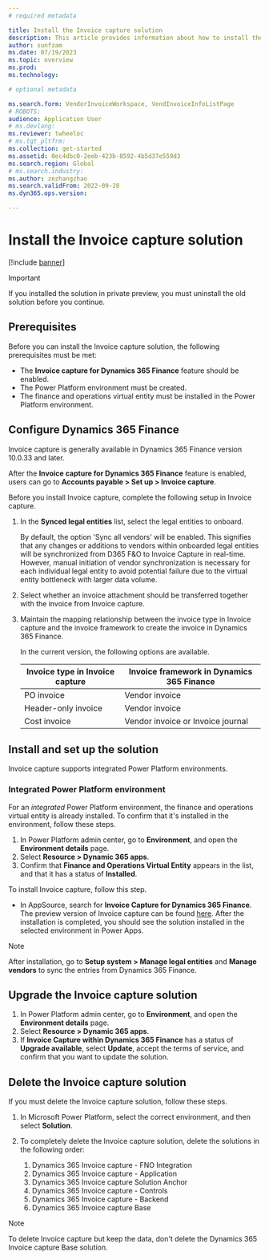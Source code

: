 ```yaml
---
# required metadata

title: Install the Invoice capture solution
description: This article provides information about how to install the Invoice capture solution and integrate it with Microsoft Dynamics 365 Finance.
author: sunfzam
ms.date: 07/19/2023
ms.topic: overview
ms.prod: 
ms.technology: 

# optional metadata

ms.search.form: VendorInvoiceWorkspace, VendInvoiceInfoListPage
# ROBOTS: 
audience: Application User
# ms.devlang: 
ms.reviewer: twheeloc
# ms.tgt_pltfrm: 
ms.collection: get-started
ms.assetid: 0ec4dbc0-2eeb-423b-8592-4b5d37e559d3
ms.search.region: Global
# ms.search.industry: 
ms.author: zezhangzhao
ms.search.validFrom: 2022-09-28
ms.dyn365.ops.version: 

---
```


# Install the Invoice capture solution

[!include [banner](../includes/banner.md)]

> [!IMPORTANT]
> If you installed the solution in private preview, you must uninstall the old solution before you continue.

## Prerequisites

Before you can install the Invoice capture solution, the following prerequisites must be met:

- The **Invoice capture for Dynamics 365 Finance** feature should be enabled.
- The Power Platform environment must be created.
- The finance and operations virtual entity must be installed in the Power Platform environment.

## Configure Dynamics 365 Finance

Invoice capture is generally available in Dynamics 365 Finance version 10.0.33 and later.

After the **Invoice capture for Dynamics 365 Finance** feature is enabled, users can go to **Accounts payable \> Set up \> Invoice capture**.

Before you install Invoice capture, complete the following setup in Invoice capture.

1. In the **Synced legal entities** list, select the legal entities to onboard.

   By default, the option 'Sync all vendors' will be enabled. This signifies that any changes or additions to vendors within onboarded legal entities will be synchronized from D365 F&O to Invoice Capture in real-time. However, manual initiation of vendor synchronization is necessary for each individual legal entity to avoid potential failure due to the virtual entity bottleneck with larger data volume.
   
3. Select whether an invoice attachment should be transferred together with the invoice from Invoice capture.
4. Maintain the mapping relationship between the invoice type in Invoice capture and the invoice framework to create the invoice in Dynamics 365 Finance.

    In the current version, the following options are available.

    | Invoice type in Invoice capture | Invoice framework in Dynamics 365 Finance |
    |------|---------|
    | PO invoice | Vendor invoice |
    | Header-only invoice | Vendor invoice |
    | Cost invoice | Vendor invoice or Invoice journal |

## Install and set up the solution

Invoice capture supports integrated Power Platform environments.

### Integrated Power Platform environment

For an *integrated* Power Platform environment, the finance and operations virtual entity is already installed. To confirm that it's installed in the environment, follow these steps.

1. In Power Platform admin center, go to **Environment**, and open the **Environment details** page.
2. Select **Resource \> Dynamic 365 apps**.
3. Confirm that **Finance and Operations Virtual Entity** appears in the list, and that it has a status of **Installed**.

To install Invoice capture, follow this step.

- In AppSource, search for **Invoice Capture for Dynamics 365 Finance**. The preview version of Invoice capture can be found [here](https://appsource.microsoft.com/en-us/product/dynamics-365/mscrm.dynamics365-fno-invoice-capture-preview?flightCodes=15e3cf87e5e04ac5872c702deb9f7ae7). After the installation is completed, you should see the solution installed in the selected environment in Power Apps.

> [!NOTE]
> After installation, go to **Setup system \> Manage legal entities** and **Manage vendors** to sync the entries from Dynamics 365 Finance.

## Upgrade the Invoice capture solution

1. In Power Platform admin center, go to **Environment**, and open the **Environment details** page.
2. Select **Resource \> Dynamic 365 apps**.
3. If **Invoice Capture within Dynamics 365 Finance** has a status of **Upgrade available**, select **Update**, accept the terms of service, and confirm that you want to update the solution.

## Delete the Invoice capture solution

If you must delete the Invoice capture solution, follow these steps.

1. In Microsoft Power Platform, select the correct environment, and then select **Solution**.
2. To completely delete the Invoice capture solution, delete the solutions in the following order:

    1. Dynamics 365 Invoice capture - FNO Integration
    2. Dynamics 365 Invoice capture - Application
    3. Dynamics 365 Invoice capture Solution Anchor
    4. Dynamics 365 Invoice capture - Controls
    5. Dynamics 365 Invoice capture - Backend
    6. Dynamics 365 Invoice capture Base

> [!NOTE]
> To delete Invoice capture but keep the data, don't delete the Dynamics 365 Invoice capture Base solution.

